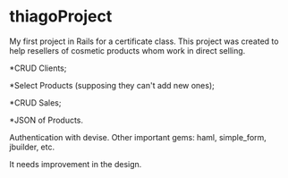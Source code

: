 # thiagoProject

 My first project in Rails for a certificate class.
 This project was created to help resellers of cosmetic products whom work in direct selling.
 
 
 *CRUD Clients;
 
 *Select Products (supposing they can't add new ones);
 
 *CRUD Sales;
 
 *JSON of Products.

 Authentication with devise.
 Other important gems: haml, simple_form, jbuilder, etc.
 
 It needs improvement in the design.
